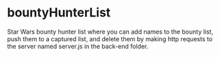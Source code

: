 # bountyHunterList
Star Wars bounty hunter list where you can add names to the bounty list, push them to a captured list, and delete them by making http
requests to the server named server.js in the back-end folder.
